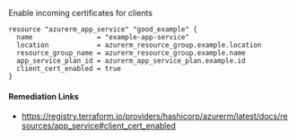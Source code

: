 
Enable incoming certificates for clients

```hcl
resource "azurerm_app_service" "good_example" {
  name                = "example-app-service"
  location            = azurerm_resource_group.example.location
  resource_group_name = azurerm_resource_group.example.name
  app_service_plan_id = azurerm_app_service_plan.example.id
  client_cert_enabled = true
}
```

#### Remediation Links
 - https://registry.terraform.io/providers/hashicorp/azurerm/latest/docs/resources/app_service#client_cert_enabled
        